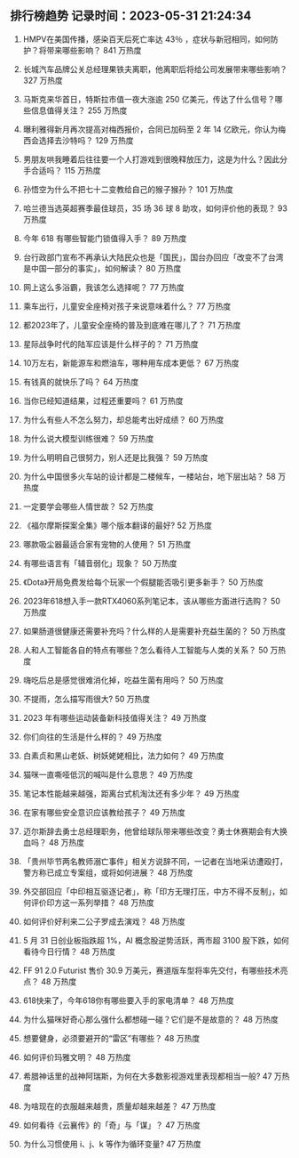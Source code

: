 
## 排行榜趋势 记录时间：2023-05-31 21:24:34
  
  1. HMPV在美国传播，感染百天后死亡率达 43％ ，症状与新冠相同，如何防护？将带来哪些影响？ 841 万热度
    
  2. 长城汽车品牌公关总经理果铁夫离职，他离职后将给公司发展带来哪些影响？ 327 万热度
    
  3. 马斯克来华首日，特斯拉市值一夜大涨逾 250 亿美元，传达了什么信号？哪些信息值得关注？ 255 万热度
    
  4. 曝利雅得新月再次提高对梅西报价，合同已加码至 2 年 14 亿欧元，你认为梅西会选择去沙特吗？ 129 万热度
    
  5. 男朋友哄我睡着后往往要一个人打游戏到很晚释放压力，这是为什么？因此分手合适吗？ 115 万热度
    
  6. 孙悟空为什么不把七十二变教给自己的猴子猴孙？ 101 万热度
    
  7. 哈兰德当选英超赛季最佳球员，35 场 36 球 8 助攻，如何评价他的表现？ 93 万热度
    
  8. 今年 618 有哪些智能门锁值得入手？ 89 万热度
    
  9. 台行政部门宣布不再承认大陆民众也是「国民」，国台办回应「改变不了台湾是中国一部分的事实」，如何解读？ 80 万热度
    
  10. 网上这么多浴霸，我该怎么选择呢？ 77 万热度
    
  11. 乘车出行，儿童安全座椅对孩子来说意味着什么？ 77 万热度
    
  12. 都2023年了，儿童安全座椅的普及到底难在哪儿了？ 71 万热度
    
  13. 星际战争时代的陆军应该是什么样子的？ 71 万热度
    
  14. 10万左右，新能源车和燃油车，哪种用车成本更低？ 67 万热度
    
  15. 有钱真的就快乐了吗？ 64 万热度
    
  16. 当你已经知道结果，过程还重要吗？ 61 万热度
    
  17. 为什么有些人不怎么努力，却总能考出好成绩？ 60 万热度
    
  18. 为什么说大模型训练很难？ 59 万热度
    
  19. 为什么明明自己很努力，别人还是比我强？ 59 万热度
    
  20. 为什么中国很多火车站的设计都是二楼候车，一楼站台，地下层出站？ 58 万热度
    
  21. 一定要学会哪些人情世故？ 52 万热度
    
  22. 《福尔摩斯探案全集》哪个版本翻译的最好? 52 万热度
    
  23. 哪款吸尘器最适合家有宠物的人使用？ 51 万热度
    
  24. 有哪些语言有「辅音弱化」现象？ 50 万热度
    
  25. 《Dota》开局免费发给每个玩家一个假腿能否吸引更多新手？ 50 万热度
    
  26. 2023年618想入手一款RTX4060系列笔记本，该从哪些方面进行选购？ 50 万热度
    
  27. 如果肠道很健康还需要补充吗？什么样的人是需要补充益生菌的？ 50 万热度
    
  28. 人和人工智能各自的特点有哪些？怎么看待人工智能与人类的关系？ 50 万热度
    
  29. 嗨吃后总是感觉很难消化掉，吃益生菌有用吗？ 50 万热度
    
  30. 不提雨，怎么描写雨很大? 50 万热度
    
  31. 2023 年有哪些运动装备新科技值得关注？ 49 万热度
    
  32. 你们向往的生活是什么样的？ 49 万热度
    
  33. 白素贞和黑山老妖、树妖姥姥相比，法力如何？ 49 万热度
    
  34. 猫咪一直嘶哑低沉的喊叫是什么意思？ 49 万热度
    
  35. 笔记本性能越来越强，距离台式机淘汰还有多少年？ 49 万热度
    
  36. 在家有哪些安全意识应该教给孩子？ 49 万热度
    
  37. 迈尔斯辞去勇士总经理职务，他曾给球队带来哪些改变？勇士休赛期会有大换血吗？ 48 万热度
    
  38. 「贵州毕节两名教师溺亡事件」相关方说辞不同，一记者在当地采访遭殴打，警方称已成立专案组，或将如何进展？ 48 万热度
    
  39. 外交部回应「中印相互驱逐记者」，称「印方无理打压，中方不得不反制」，如何评价印方这一系列举措？ 48 万热度
    
  40. 如何评价好利来二公子罗成去演戏？ 48 万热度
    
  41. 5 月 31 日创业板指跌超 1%，AI 概念股逆势活跃，两市超 3100 股下跌，如何看待今日行情？ 48 万热度
    
  42. FF 91 2.0 Futurist 售价 30.9 万美元，赛道版车型将率先交付，有哪些技术亮点？ 48 万热度
    
  43. 618快来了，今年618你有哪些要入手的家电清单？ 48 万热度
    
  44. 为什么猫咪好奇心那么强什么都想碰一碰？它们是不是故意的？ 48 万热度
    
  45. 想要健身，必须要避开的“雷区”有哪些？ 48 万热度
    
  46. 如何评价玛雅文明？ 48 万热度
    
  47. 希腊神话里的战神阿瑞斯，为何在大多数影视游戏里表现都相当一般? 47 万热度
    
  48. 为啥现在的衣服越来越贵，质量却越来越差？ 47 万热度
    
  49. 如何看待《云襄传》的「奇」与「谋」？ 47 万热度
    
  50. 为什么习惯使用 i、j、k 等作为循环变量? 47 万热度
    